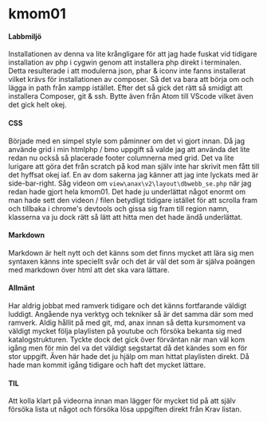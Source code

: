 ---
---
kmom01
=========================

#### Labbmiljö
Installationen av denna va lite krångligare för att jag hade fuskat vid tidigare installation av php i cygwin genom att installera php direkt i terminalen. Detta resulterade i att modulerna json, phar & iconv inte fanns installerat vilket krävs för installationen av composer. Så det va bara att börja om och lägga in path från xampp istället. Efter det så gick  det rätt så smidigt att installera Composer, git & ssh. Bytte även från Atom till VScode vilket även det gick helt okej.

#### CSS
Började med en simpel style som påminner om det vi gjort innan. Då jag använde grid i min htmlphp / bmo uppgift så valde jag att använda det lite redan nu också så placerade footer columnerna med grid. Det va lite lurigare att göra det från scratch på kod man själv inte har skrivit men fått till det hyffsat okej iaf. En av dom sakerna jag känner att jag inte lyckats med är side-bar-right. Såg videon om `view\anax\v2\layout\dbwebb_se.php` när jag redan hade gjort hela kmom01. Det hade ju underlättat något enormt om man hade sett den videon / filen betydligt tidigare istället för att scrolla fram och tillbaka i chrome's devtools och gissa sig fram till region namn, klasserna va ju dock rätt så lätt att hitta men det hade ändå underlättat.

#### Markdown
Markdown är helt nytt och det känns som det finns mycket att lära sig men syntaxen känns inte speciellt svår och det är väl det som är själva poängen med markdown över html att det ska vara lättare.

#### Allmänt
Har aldrig jobbat med ramverk tidigare och det känns fortfarande väldigt luddigt. Angående nya verktyg och tekniker så är det samma där som med ramverk. Aldig hållit på med git, md, anax innan så detta kursmoment va väldigt mycket följa playlisten på youtube och försöka bekanta sig med katalogstrukturen. Tyckte dock det gick över förväntan när man väl kom igång men för min del va det väldigt segstartat då det kändes som en för stor uppgift. Även här hade det ju hjälp om man hittat playlisten direkt. Då hade man kommit igång tidigare och haft det mycket lättare.

#### TIL
Att kolla klart på videorna innan man lägger för mycket tid på att själv försöka lista ut något och försöka lösa uppgiften direkt från Krav listan.